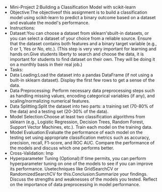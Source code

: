 - Mini-Project 2:Building a Classification Model with scikit-learn
- Objective:The objectiveof this assignment is to build a classification model using scikit-learn to predict a binary outcome based on a dataset and evaluate the model's performance.
- Instructions:
- Dataset:You can choose a dataset from sklearn'sbuilt-in datasets, or you can select a dataset of your choice from a reliable source. Ensure that the dataset contains both features and a binary target variable (e.g., 0 or 1, Yes or No, etc.). (This step is very very important for learning and hands on.Give students liberty to search and choose the data, it is important for students to find dataset on their own. They will be doing it on a monthly basis in their real job.)
- Tasks:
- Data Loading:Load the dataset into a pandas DataFrame (if not using a built-in sklearn dataset). Display the first few rows to get a sense of the data.
- Data Preprocessing: Perform necessary data preprocessing steps such as handling missing values, encoding categorical variables (if any), and scaling/normalizing numerical features.
- Data Splitting:Split the dataset into two parts: a training set (70-80% of the data) and a testing set (20-30% of the data).
- Model Selection:Choose at least two classification algorithms from sklearn (e.g., Logistic Regression, Decision Trees, Random Forest, Support Vector Machines, etc.). Train each model on the training data.
- Model Evaluation:Evaluate the performance of each model on the testing set using appropriate classification metrics such as accuracy, precision, recall, F1-score, and ROC AUC. Compare the performance of the models and discuss which one performs better.
- Cross-Validation: Imp
- Hyperparameter Tuning (Optional):If time permits, you can perform hyperparameter tuning on one of the models to see if you can improve its performance. 
Usetechniques like GridSearchCV or RandomizedSearchCV for this.Conclusion:Summarize your findings. 
Discuss the strengths and weaknesses of the models you tested. 
Reflect on the importance of data preprocessing in model performance.
